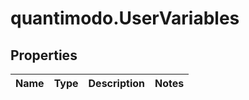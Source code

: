 # quantimodo.UserVariables

## Properties
Name | Type | Description | Notes
------------ | ------------- | ------------- | -------------



